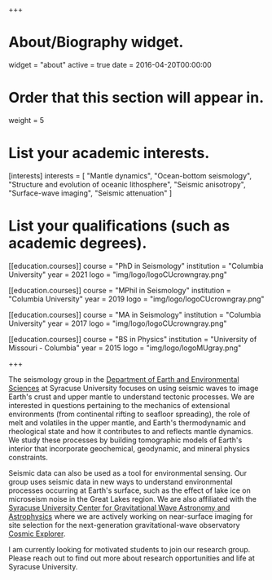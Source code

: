+++
# About/Biography widget.
widget = "about"
active = true
date = 2016-04-20T00:00:00

# Order that this section will appear in.
weight = 5

# List your academic interests.
[interests]
  interests = [
    "Mantle dynamics",
    "Ocean-bottom seismology",
    "Structure and evolution of oceanic lithosphere",
    "Seismic anisotropy",
    "Surface-wave imaging",
    "Seismic attenuation"
  ]

# List your qualifications (such as academic degrees).
[[education.courses]]
  course = "PhD in Seismology"
  institution = "Columbia University"
  year = 2021
  logo = "img/logo/logoCUcrowngray.png"

[[education.courses]]
  course = "MPhil in Seismology"
  institution = "Columbia University"
  year = 2019
  logo = "img/logo/logoCUcrowngray.png"

[[education.courses]]
  course = "MA in Seismology"
  institution = "Columbia University"
  year = 2017
  logo = "img/logo/logoCUcrowngray.png"

[[education.courses]]
  course = "BS in Physics"
  institution = "University of Missouri - Columbia"
  year = 2015
  logo = "img/logo/logoMUgray.png"

+++

<!-- # About -->

The seismology group in the [Department of Earth and Environmental Sciences](https://thecollege.syr.edu/earth-sciences-department/) at Syracuse University focuses on using seismic waves to image Earth's crust and upper mantle to understand tectonic processes. We are interested in questions pertaining to the mechanics of extensional environments (from continental rifting to seafloor spreading), the role of melt and volatiles in the upper mantle, and Earth's thermodynamic and rheological state and how it contributes to and reflects mantle dynamics. We study these processes by building tomographic models of Earth's interior that incorporate geochemical, geodynamic, and mineral physics constraints.

Seismic data can also be used as a tool for environmental sensing. Our group uses seismic data in new ways to understand environmental processes occurring at Earth's surface, such as the effect of lake ice on microseism noise in the Great Lakes region. We are also affiliated with the [Syracuse University Center for Gravitational Wave Astronomy and Astrophysics](https://gravitationalwaves.syracuse.edu/) where we are actively working on near-surface imaging for site selection for the next-generation gravitational-wave observatory [Cosmic Explorer](https://cosmicexplorer.org/).

I am currently looking for motivated students to join our research group. Please reach out to find out more about research opportunities and life at Syracuse University.

<!-- I also have an interest in using [data visualization and sonification](#outreach) as a tool for science communication and outreach. -->

